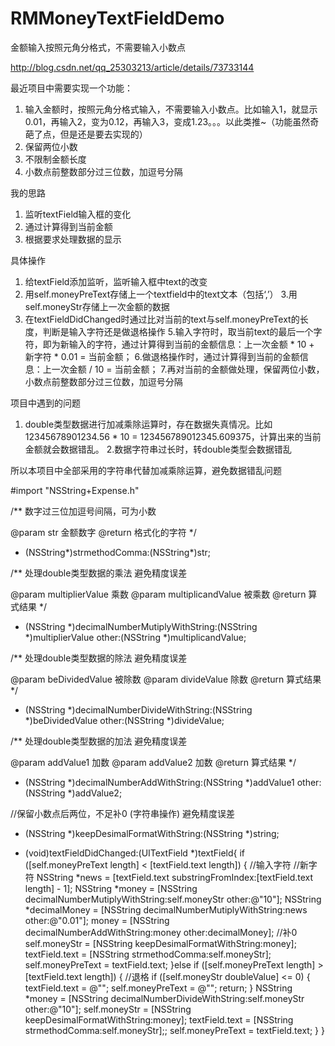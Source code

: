 # RMMoneyTextFieldDemo
金额输入按照元角分格式，不需要输入小数点

http://blog.csdn.net/qq_25303213/article/details/73733144

最近项目中需要实现一个功能：
1. 输入金额时，按照元角分格式输入，不需要输入小数点。比如输入1，就显示0.01，再输入2，变为0.12，再输入3，变成1.23。。。以此类推~（功能虽然奇葩了点，但是还是要去实现的）
2. 保留两位小数
3. 不限制金额长度
4. 小数点前整数部分过三位数，加逗号分隔

我的思路
1. 监听textField输入框的变化
2. 通过计算得到当前金额
3. 根据要求处理数据的显示

具体操作
1. 给textField添加监听，监听输入框中text的改变
2. 用self.moneyPreText存储上一个textfield中的text文本（包括‘,’）
3.用self.moneyStr存储上一次金额的数据
4. 在textFieldDidChanged时通过比对当前的text与self.moneyPreText的长度，判断是输入字符还是做退格操作
5.输入字符时，取当前text的最后一个字符，即为新输入的字符，通过计算得到当前的金额信息：上一次金额 * 10 + 新字符 * 0.01 = 当前金额；
6.做退格操作时，通过计算得到当前的金额信息：上一次金额 / 10 = 当前金额；
7.再对当前的金额做处理，保留两位小数，小数点前整数部分过三位数，加逗号分隔

项目中遇到的问题
1. double类型数据进行加减乘除运算时，存在数据失真情况。比如12345678901234.56 * 10 = 123456789012345.609375，计算出来的当前金额就会数据错乱。
2.数据字符串过长时，转double类型会数据错乱

所以本项目中全部采用的字符串代替加减乘除运算，避免数据错乱问题

#import "NSString+Expense.h"

/**
数字过三位加逗号间隔，可为小数

@param str 金额数字
@return 格式化的字符
*/
+ (NSString*)strmethodComma:(NSString*)str;


/**
处理double类型数据的乘法 避免精度误差

@param multiplierValue 乘数
@param multiplicandValue 被乘数
@return 算式结果
*/
+ (NSString *)decimalNumberMutiplyWithString:(NSString *)multiplierValue other:(NSString *)multiplicandValue;

/**
处理double类型数据的除法 避免精度误差

@param beDividedValue 被除数
@param divideValue 除数
@return 算式结果
*/
+ (NSString *)decimalNumberDivideWithString:(NSString *)beDividedValue other:(NSString *)divideValue;

/**
处理double类型数据的加法 避免精度误差

@param addValue1 加数
@param addValue2 加数
@return 算式结果
*/
+ (NSString *)decimalNumberAddWithString:(NSString *)addValue1 other:(NSString *)addValue2;

//保留小数点后两位，不足补0 (字符串操作) 避免精度误差
+ (NSString *)keepDesimalFormatWithString:(NSString *)string;



- (void)textFieldDidChanged:(UITextField *)textField{
	if ([self.moneyPreText length] < [textField.text length]) {
//输入字符
//新字符
		NSString *news = [textField.text substringFromIndex:[textField.text length] - 1];
		NSString *money = [NSString decimalNumberMutiplyWithString:self.moneyStr other:@"10"];
		NSString *decimalMoney = [NSString decimalNumberMutiplyWithString:news other:@"0.01"];
		money = [NSString decimalNumberAddWithString:money other:decimalMoney];
	//补0
		self.moneyStr = [NSString keepDesimalFormatWithString:money];
		textField.text = [NSString strmethodComma:self.moneyStr];
		self.moneyPreText = textField.text;
	}else if ([self.moneyPreText length] > [textField.text length]) {
	//退格
		if ([self.moneyStr doubleValue] <= 0) {
			textField.text = @"";
			self.moneyPreText = @"";
			return;
		}
		NSString *money = [NSString  decimalNumberDivideWithString:self.moneyStr other:@"10"];
		self.moneyStr = [NSString keepDesimalFormatWithString:money];
		textField.text = [NSString strmethodComma:self.moneyStr];;
		self.moneyPreText = textField.text;
	}
}
